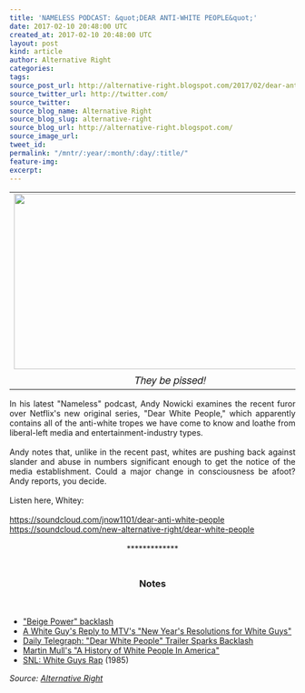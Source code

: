 ```yaml
---
title: 'NAMELESS PODCAST: &quot;DEAR ANTI-WHITE PEOPLE&quot;'
date: 2017-02-10 20:48:00 UTC
created_at: 2017-02-10 20:48:00 UTC
layout: post
kind: article
author: Alternative Right
categories: 
tags: 
source_post_url: http://alternative-right.blogspot.com/2017/02/dear-anti-white-people-nameless-podcast.html
source_twitter_url: http://twitter.com/
source_twitter: 
source_blog_name: Alternative Right
source_blog_slug: alternative-right
source_blog_url: http://alternative-right.blogspot.com/
source_image_url: 
tweet_id: 
permalink: "/mntr/:year/:month/:day/:title/"
feature-img: 
excerpt: 
---
```

<div dir="ltr" style="text-align: left;"><table align="center" cellpadding="0" cellspacing="0" class="tr-caption-container" style="margin-left: auto; margin-right: auto; text-align: center;"><tbody><tr><td style="text-align: center;"><a href="https://4.bp.blogspot.com/-L1919yRV9ko/WJ4hWE75JmI/AAAAAAAAC-Q/W0B0yxtW8w0J68-t-E4GX6Gbry75CnV9gCLcB/s1600/dear_a.jpg" style="margin-left: auto; margin-right: auto;"><img border="0" height="309" src="https://4.bp.blogspot.com/-L1919yRV9ko/WJ4hWE75JmI/AAAAAAAAC-Q/W0B0yxtW8w0J68-t-E4GX6Gbry75CnV9gCLcB/s400/dear_a.jpg" width="550"></a></td></tr><tr><td class="tr-caption" style="text-align: center;"><span style='font-family: "helvetica neue" , "arial" , "helvetica" , sans-serif; font-size: large;'><i>They be pissed!</i></span></td></tr></tbody></table><div style="text-align: justify;">In his latest "Nameless" podcast, Andy Nowicki examines the recent furor over Netflix's new original series, "Dear White People," which apparently contains all of the anti-white tropes we have come to know and loathe from liberal-left media and entertainment-industry types.</div><div style="text-align: justify;"><br></div><a name="more"></a><div style="text-align: justify;">Andy notes that, unlike in the recent past, whites are pushing back against slander and abuse in numbers significant enough to get the notice of the media establishment. Could a major change in consciousness be afoot? Andy reports, you decide.<br><br>Listen here, Whitey: </div><br><div style="text-align: justify;"><a href="https://soundcloud.com/jnow1101/dear-anti-white-people"></a><a href="https://soundcloud.com/jnow1101/dear-anti-white-people">https://soundcloud.com/jnow1101/dear-anti-white-people</a><br><a href="https://soundcloud.com/new-alternative-right/dear-white-people">https://soundcloud.com/new-alternative-right/dear-white-people</a></div><br><div style="text-align: center;">*************</div><h3 style="text-align: center;"><br>Notes</h3><br><ul style="text-align: left;"><li><a href="http://www.torontosun.com/2016/12/06/seeing-red-over-beige-power-rap-parody">"Beige Power" backlash</a></li><li><a href="http://alternative-right.blogspot.com/2016/12/new-year-resolutions-for-white-guys.html">A White Guy's Reply to MTV's "New Year's Resolutions for White Guys"</a></li><li><a href="http://www.telegraph.co.uk/tv/2017/02/09/dear-white-people-trailer-sparks-backlash-netflix-faces-claims/">Daily Telegraph: "Dear White People" Trailer Sparks Backlash</a></li><li><a href="http://www.imdb.com/title/tt0089277/">Martin Mull's "A History of White People In America"</a></li><li><a href="http://www.nbc.com/saturday-night-live/video/a-couple-of-white-guys/n9329?snl=1">SNL: White Guys Rap</a> (1985)</li></ul></div><img src="http://feeds.feedburner.com/~r/blogspot/SBfLZ/~4/Q25niZBQ-eY" height="1" width="1" alt=""><div class="">
    <i>Source: <a href="http://alternative-right.blogspot.com/">Alternative Right</a></i>
</div>
